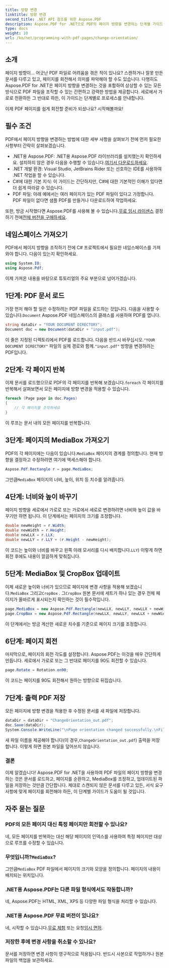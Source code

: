 ```yaml
---
title: 방향 변경
linktitle: 방향 변경
second_title: .NET API 참조를 위한 Aspose.PDF
description: Aspose.PDF for .NET으로 PDF의 페이지 방향을 변경하는 단계별 가이드. 쉽게 따라할 수 있고 프로젝트에 구현할 수 있습니다.
type: docs
weight: 10
url: /ko/net/programming-with-pdf-pages/change-orientation/
---
```

## 소개

페이지 방향이... 어긋난 PDF 파일로 어려움을 겪은 적이 있나요? 스캔하거나 잘못 만든 문서를 다루고 있고, 페이지를 회전해서 의미를 파악해야 할 수도 있습니다. 다행히도 Aspose.PDF for .NET은 페이지 방향을 변경하는 것을 포함하여 상상할 수 있는 모든 방식으로 PDF 파일을 조작할 수 있는 간편하고 강력한 방법을 제공합니다. 세로에서 가로로 전환하든 그 반대로 하든, 이 가이드는 단계별로 프로세스를 안내합니다.

이제 PDF 페이지를 쉽게 회전할 준비가 되셨나요? 시작해볼까요!

## 필수 조건

PDF에서 페이지 방향을 변경하는 방법에 대한 세부 사항을 살펴보기 전에 먼저 필요한 사항부터 간략히 살펴보겠습니다.

-  .NET용 Aspose.PDF: .NET용 Aspose.PDF 라이브러리를 설치했는지 확인하세요. 설치하지 않은 경우 다음을 수행할 수 있습니다.[여기서 다운로드하세요](https://releases.aspose.com/pdf/net/).
- .NET 개발 환경: Visual Studio, JetBrains Rider 또는 선호하는 IDE를 사용하여 .NET 작업을 할 수 있습니다.
- C#에 대한 기본 지식: 이 가이드는 간단하지만, C#에 대한 기본적인 이해가 있다면 더 쉽게 따라갈 수 있습니다.
- PDF 파일: 아래 예에서는 여러 페이지가 있는 PDF 파일이 있다고 가정합니다. PDF 파일이 없다면 샘플 PDF를 만들거나 다운로드하여 작업하세요.

 또한, 방금 시작했다면 Aspose.PDF를 사용해 볼 수 있습니다.[무료 임시 라이센스](https://purchase.aspose.com/temporary-license/) 결정하기 전에[전체 버전을 구매하세요](https://purchase.aspose.com/buy).

## 네임스페이스 가져오기

PDF에서 페이지 방향을 조작하기 전에 C# 프로젝트에서 필요한 네임스페이스를 가져와야 합니다. 다음이 있는지 확인하세요.

```csharp
using System.IO;
using Aspose.Pdf;
```

이제 가져온 내용을 바탕으로 튜토리얼의 주요 부분으로 넘어가겠습니다.

## 1단계: PDF 문서 로드

 가장 먼저 해야 할 일은 수정하려는 PDF 파일을 로드하는 것입니다. 다음을 사용할 수 있습니다.`Document` Aspose.PDF 네임스페이스의 클래스를 사용하여 PDF를 엽니다.

```csharp
string dataDir = "YOUR DOCUMENT DIRECTORY";
Document doc = new Document(dataDir + "input.pdf");
```

 이 줄은 지정된 디렉토리에서 PDF를 로드합니다. 다음을 반드시 바꾸십시오.`"YOUR DOCUMENT DIRECTORY"` 파일의 실제 경로와 함께.`"input.pdf"` 방향을 변경하려는 PDF입니다.

## 2단계: 각 페이지 반복

 이제 문서를 로드했으므로 PDF의 각 페이지를 반복해 보겠습니다.`foreach` 각 페이지를 반복해서 살펴보면서 모든 페이지에 방향 변경을 적용할 수 있습니다.

```csharp
foreach (Page page in doc.Pages)
{
    // 각 페이지를 조작하세요
}
```

이 루프는 문서 내의 모든 페이지를 반복합니다.

## 3단계: 페이지의 MediaBox 가져오기

 PDF의 각 페이지에는 다음이 있습니다.`MediaBox` 페이지의 경계를 정의합니다. 현재 방향을 결정하고 수정하려면 여기에 액세스해야 합니다.

```csharp
Aspose.Pdf.Rectangle r = page.MediaBox;
```

 그만큼`MediaBox` 페이지의 너비, 높이, 위치 등 치수를 알려줍니다.

## 4단계: 너비와 높이 바꾸기

페이지 방향을 세로에서 가로로 또는 가로에서 세로로 변경하려면 너비와 높이 값을 바꾸기만 하면 됩니다. 이 단계에서는 페이지의 크기를 조정합니다.

```csharp
double newHeight = r.Width;
double newWidth = r.Height;
double newLLX = r.LLX;
double newLLY = r.LLY + (r.Height - newHeight);
```

이 코드는 높이와 너비를 바꾸고 왼쪽 아래 모서리를 다시 배치합니다.`LLY`) 이렇게 하면 회전 후에도 내용이 깔끔하게 맞춰집니다.

## 5단계: MediaBox 및 CropBox 업데이트

이제 새로운 높이와 너비가 있으므로 페이지에 변경 사항을 적용해 보겠습니다.`MediaBox` 그리고`CropBox` . 그`CropBox` 원본 문서에 세트가 하나 있는 경우 전체 페이지가 올바르게 표시되는지 확인하는 것이 필수적입니다.

```csharp
page.MediaBox = new Aspose.Pdf.Rectangle(newLLX, newLLY, newLLX + newWidth, newLLY + newHeight);
page.CropBox = new Aspose.Pdf.Rectangle(newLLX, newLLY, newLLX + newWidth, newLLY + newHeight);
```

이 단계에서는 방금 계산한 새로운 치수를 기준으로 페이지 크기를 조정합니다.

## 6단계: 페이지 회전

마지막으로, 페이지의 회전 각도를 설정합니다. Aspose.PDF는 이것을 매우 간단하게 만듭니다. 세로에서 가로로 또는 그 반대로 페이지를 90도 회전할 수 있습니다.

```csharp
page.Rotate = Rotation.on90;
```

이 코드는 페이지를 90도 회전해서 원하는 방향으로 뒤집습니다.

## 7단계: 출력 PDF 저장

모든 페이지에 방향 변경을 적용한 후 수정된 문서를 새 파일에 저장합니다. 

```csharp
dataDir = dataDir + "ChangeOrientation_out.pdf";
doc.Save(dataDir);
System.Console.WriteLine("\nPage orientation changed successfully.\nFile saved at " + dataDir);
```

 새 파일 이름을 제공해야 합니다(이 경우,`ChangeOrientation_out.pdf`) 출력을 저장합니다. 이렇게 하면 원본 파일을 덮어쓰지 않습니다.

### 결론

이제 알겠습니다! Aspose.PDF for .NET을 사용하여 PDF 파일의 페이지 방향을 변경하는 것은 문서를 로드하고, 페이지를 순환하고, MediaBox를 조정하고, 업데이트된 파일을 저장하는 것만큼 간단합니다. 제대로 스캔되지 않은 문서를 다루고 있든, 서식 요구 사항에 맞게 페이지를 회전해야 하든, 이 단계별 가이드가 도움이 될 것입니다.

## 자주 묻는 질문

### PDF의 모든 페이지 대신 특정 페이지만 회전할 수 있나요?  
네, 모든 페이지를 반복하는 대신 해당 페이지의 인덱스를 사용하여 특정 페이지만 대상으로 루프를 수정할 수 있습니다.

###  무엇입니까?`MediaBox`?  
 그만큼`MediaBox` PDF 파일에서 페이지의 크기와 모양을 정의합니다. 페이지의 내용이 배치되는 위치입니다.

### .NET용 Aspose.PDF는 다른 파일 형식에서도 작동합니까?  
네, Aspose.PDF는 HTML, XML, XPS 등 다양한 파일 형식을 처리할 수 있습니다.

### .NET용 Aspose.PDF 무료 버전이 있나요?  
 네, 시작할 수 있습니다.[무료 체험](https://releases.aspose.com/) 또는 요청[임시 면허](https://purchase.aspose.com/temporary-license/).

### 저장한 후에 변경 사항을 취소할 수 있나요?  
문서를 저장하면 변경 사항이 영구적으로 적용됩니다. 반드시 사본으로 작업하거나 원본 파일의 백업을 보관하세요.